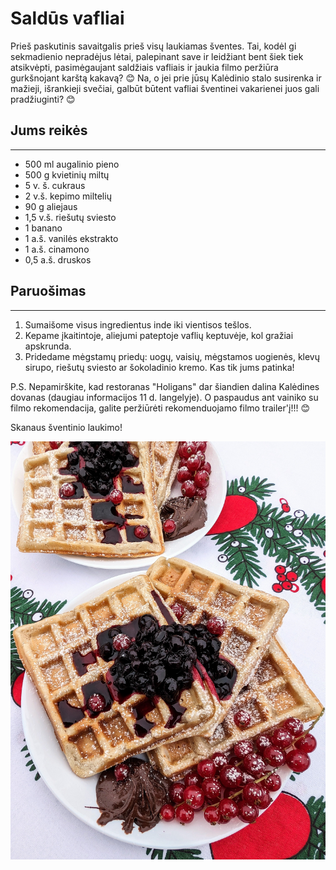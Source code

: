 # Saldūs vafliai

Prieš paskutinis savaitgalis prieš visų laukiamas šventes. Tai, kodėl gi sekmadienio nepradėjus lėtai, palepinant save ir leidžiant bent šiek tiek atsikvėpti, pasimėgaujant saldžiais vafliais ir jaukia filmo peržiūra gurkšnojant karštą kakavą? 😊
Na, o jei prie jūsų Kalėdinio stalo susirenka ir mažieji, išrankieji svečiai, galbūt būtent vafliai šventinei vakarienei juos gali pradžiuginti? 😊

## Jums reikės
<hr/>

* 500 ml augalinio pieno
* 500 g kvietinių miltų
* 5 v. š. cukraus
* 2 v.š. kepimo miltelių
* 90 g aliejaus
* 1,5 v.š. riešutų sviesto
* 1 banano
* 1 a.š. vanilės ekstrakto
* 1 a.š. cinamono
* 0,5 a.š. druskos

## Paruošimas
<hr/>

1. Sumaišome visus ingredientus inde iki vientisos tešlos.
2. Kepame įkaitintoje, aliejumi pateptoje vaflių keptuvėje, kol gražiai apskrunda.
3. Pridedame mėgstamų priedų: uogų, vaisių, mėgstamos uogienės, klevų sirupo, riešutų sviesto ar šokoladinio kremo. Kas tik jums patinka! 

P.S. Nepamirškite, kad restoranas "Holigans" dar šiandien dalina Kalėdines dovanas (daugiau informacijos 11 d. langelyje). O paspaudus ant vainiko su filmo rekomendacija, galite peržiūrėti rekomenduojamo filmo trailer'į!!! 😊 

Skanaus šventinio laukimo!

![name](../../pav/vafliai.jpg)